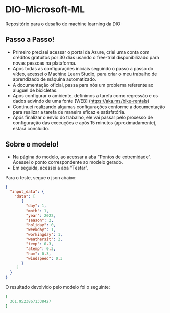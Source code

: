# DIO-Microsoft-ML
Repositório para o desafio de machine learning da DIO

## Passo a Passo!

- Primeiro precisei acessar o portal da Azure, criei uma conta com créditos gratuitos por 30 dias usando o free-trial disponibilizado para novas pessoas na plataforma.
- Após todas as configurações iniciais seguindo o passo a passo do vídeo, acessei o Machine Learn Studio, para criar o meu trabalho de aprendizado de máquina automatizado.
- A documentação oficial, passa para nós um problema referente ao aluguel de bicicletas.
- Após configurar o ambiente, definimos a tarefa como regressão e os dados advindo de uma fonte [WEB] (https://aka.ms/bike-rentals)
- Continuei realizando algumas configurações conforme a documentação para realizar a tarefa de maneira eficaz e satisfatória.
- Após finalizar o envio do trabalho, ele vai passar pelo proxesso de configuração das execuções e após 15 minutos (aproximadamente), estará concluído.


## Sobre o modelo!
- Na página do modelo, ao acessar a aba "Pontos de extremidade". Acessei o ponto correspondente ao modelo gerado.
- Em seguida, acessei a aba "Testar".

Para o teste, segue o json abaixo:
```json
{
  "input_data": {
    "data": [
       {
         "day": 1,
         "mnth": 1,   
         "year": 2022,
         "season": 2,
         "holiday": 0,
         "weekday": 1,
         "workingday": 1,
         "weathersit": 2, 
         "temp": 0.3, 
         "atemp": 0.3,
         "hum": 0.3,
         "windspeed": 0.3 
       }
     ]
  }
}
```

O resultado devolvido pelo modelo foi o seguinte:
```json
[
  361.95238671338427
]
```
